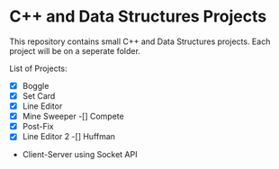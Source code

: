 # C++ and Data Structures Projects 
This repository contains small C++ and Data Structures projects. Each project will be on a seperate folder.

List of Projects:
-[x] Boggle
-[x] Set Card
-[x] Line Editor
-[x] Mine Sweeper
-[] Compete
-[x] Post-Fix
-[x] Line Editor 2
-[] Huffman 
- Client-Server using Socket API
